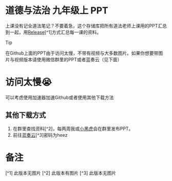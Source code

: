 # 道德与法治 九年级上 PPT
上课没有记全道法笔记？不要着急，这个存储库把所有道法老师上课用的PPT汇总到一起，用[Release](https://github.com/Aaron-School-Work/DF-9A-PPT/releases)[^1]方式汇总每一课的资料。

> [!TIP]
> 在Github上面的PPT由于访问太慢，不带有视频与大多数图片。如果你想要带图片与视频版本请使用微信群里的PPT或者蓝奏云（见下面）


# 访问太慢😭
可以考虑使用加速器加速Github或者使用其他下载方法

## 其他下载方式
1. 在群里查找资料[^2]，每两周我或[小黑虎](https://github.com/September-tigers)会在群里发布PPT。
2. 前往[蓝奏云](https://wwhi.lanzouo.com/b0139430na)[^3]密码为heez

# 备注
[^1] 此版本无图片
[^2] 此版本有图片
[^3] 此版本无图片